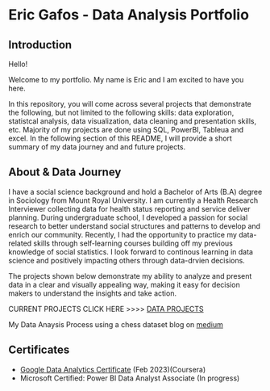 # Eric Gafos - Data Analysis Portfolio


## Introduction

Hello!

Welcome to my portfolio. My name is Eric and I am excited to have you here. 

In this repository, you will come across several projects that demonstrate the following, but not limited to the following skills: data exploration, statistcal analysis, data visualization, data cleaning and presentation skills, etc. Majority of my projects are done using SQL, PowerBI, Tableua and excel. In the following section of this README, I will provide a short summary of my data journey and and future projects. 

## About & Data Journey 

I have a social science background and hold a Bachelor of Arts (B.A) degree in Sociology from Mount Royal University. I am currently a Health Research Interviewer collecting data for health status reporting and service deliver planning. During undergraduate school, I developed a passion for social research to better understand social structures and patterns to develop and enrich our community. Recently, I had the opportunity to practice my data-related skills through self-learning courses building off my previous knowledge of social statistics. I look forward to continous learning in data science and positively impacting others through data-drvien decisions. 

The projects shown below demonstrate my ability to analyze and present data in a clear and visually appealing way, making it easy for decision makers to understand the insights and take action. 

CURRENT PROJECTS CLICK HERE >>>> [DATA PROJECTS](https://github.com/EGPortfolioGithub/Data-Analysis-Portfolio/projects?query=is%3Aopen)

My Data Anaysis Process using a chess dataset blog on [medium](https://medium.com/@egafos/data-science-and-world-blitz-chess-championship-2022-discovering-insights-in-chess-championship-e905717a77e2)

## Certificates
* [Google Data Analytics Certificate](https://www.credly.com/badges/f130f200-7f84-4659-a2ee-fed82da7f555/public_url) (Feb 2023)(Coursera)
* Microsoft Certified: Power BI Data Analyst Associate (In progress)

